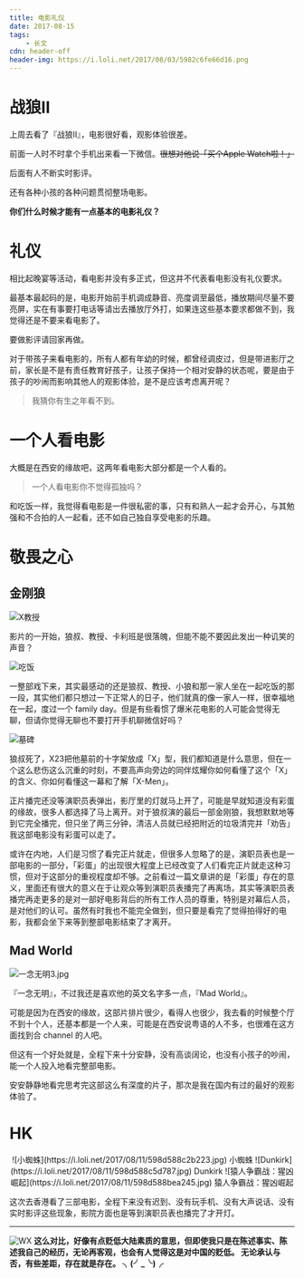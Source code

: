```yaml
---
title: 电影礼仪
date: 2017-08-15
tags:
	- 长文
cdn: header-off
header-img: https://i.loli.net/2017/08/03/5982c6fe66d16.png
---
```


# 战狼Ⅱ

上周去看了『战狼Ⅱ』，电影很好看，观影体验很差。

前面一人时不时拿个手机出来看一下微信。<del>很想对他说「买个Apple Watch啦！」</del>

后面有人不断实时影评。

还有各种小孩的各种问题贯彻整场电影。

**你们什么时候才能有一点基本的电影礼仪？**

<!--more-->

# 礼仪

相比起晚宴等活动，看电影并没有多正式，但这并不代表看电影没有礼仪要求。

最基本最起码的是，电影开始前手机调成静音、亮度调至最低，播放期间尽量不要亮屏，实在有事要打电话等请出去播放厅外打，如果连这些基本要求都做不到，我觉得还是不要来看电影了。

要做影评请回家再做。

对于带孩子来看电影的，所有人都有年幼的时候，都曾经调皮过，但是带进影厅之前，家长是不是有责任教育好孩子，让孩子保持一个相对安静的状态呢，要是由于孩子的吵闹而影响其他人的观影体验，是不是应该考虑离开呢？

>我猜你有生之年看不到。

# 一个人看电影

大概是在西安的缘故吧，这两年看电影大部分都是一个人看的。

>一个人看电影你不觉得孤独吗？

和吃饭一样，我觉得看电影是一件很私密的事，只有和熟人一起才会开心，与其勉强和不合拍的人一起看，还不如自己独自享受电影的乐趣。

# 敬畏之心

## 金刚狼

![X教授](https://i.loli.net/2017/08/15/5991d2da8d889.jpg)

影片的一开始，狼叔、教授、卡利班是很落魄，但能不能不要因此发出一种讥笑的声音？

![吃饭](https://i.loli.net/2017/08/15/5991d2cb93f6f.jpg)

一整部戏下来，其实最感动的还是狼叔、教授、小狼和那一家人坐在一起吃饭的那一段，其实他们都只想过一下正常人的日子，他们就真的像一家人一样，很幸福地在一起，度过一个 family day。但是有些看惯了爆米花电影的人可能会觉得无聊，但请你觉得无聊也不要打开手机聊微信好吗？

![墓碑](https://i.loli.net/2017/08/15/5991d2d0820da.jpg)

狼叔死了，X23把他墓前的十字架放成「X」型，我们都知道是什么意思，但在一个这么悲伤这么沉重的时刻，不要高声向旁边的同伴炫耀你如何看懂了这个「X」的含义、你如何看懂这一幕和了解「X-Men」。

正片播完还没等演职员表弹出，影厅里的灯就马上开了，可能是早就知道没有彩蛋的缘故，很多人都选择了马上离开。对于狼叔演的最后一部金刚狼，我想默默地等到它完全播完，但只坐了两三分钟，清洁人员就已经把附近的垃圾清完并「劝告」我这部电影没有彩蛋可以走了。

或许在内地，人们是习惯了看完正片就走，但很多人忽略了的是，演职员表也是一部电影的一部分，「彩蛋」的出现很大程度上已经改变了人们看完正片就走这种习惯，但对于这部分的重视程度却不够。之前看过一篇文章讲的是「彩蛋」存在的意义，里面还有很大的意义在于让观众等到演职员表播完了再离场，其实等演职员表播完再走更多的是对一部好电影背后的所有工作人员的尊重，特别是对幕后人员，是对他们的认可。虽然有时我也不能完全做到，但只要是看完了觉得拍得好的电影，我都会坐下来等到整部电影结束了才离开。

## Mad World

![一念无明3.jpg](https://i.loli.net/2017/08/15/5991d5fe3ea86.jpg)

『一念无明』，不过我还是喜欢他的英文名字多一点，『Mad World』。

可能是因为在西安的缘故，这部片排片很少，看得人也很少，我去看的时候整个厅不到十个人，还基本都是一个人来，可能是在西安说粤语的人不多，也很难在这方面找到合 channel 的人吧。

但这有一个好处就是，全程下来十分安静，没有高谈阔论，也没有小孩子的吵闹，能一个人投入地看完整部电影。

安安静静地看完思考完这部这么有深度的片子，那次是我在国内有过的最好的观影体验了。

# HK

<div style="text-align:center">
![小蜘蛛](https://i.loli.net/2017/08/11/598d588c2b223.jpg)
小蜘蛛
![Dunkirk](https://i.loli.net/2017/08/11/598d588c5d787.jpg)
Dunkirk
![猿人争霸战：猩凶崛起](https://i.loli.net/2017/08/11/598d588bea245.jpg)
猿人争霸战：猩凶崛起
</div>

这次去香港看了三部电影，全程下来没有迟到、没有玩手机、没有大声说话、没有实时影评这些现象，影院方面也是等到演职员表也播完了才开灯。
***

![WX](https://i.loli.net/2017/08/15/5991dfd071d76.jpg)
**这么对比，好像有点贬低大陆素质的意思，但即使我只是在陈述事实、陈述我自己的经历，无论再客观，也会有人觉得这是对中国的贬低。
无论承认与否，有些差距，存在就是存在。
╮(╯_╰)╭**